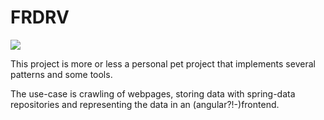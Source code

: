 # FRDRV

<a href="https://travis-ci.org/tillmannheigel/FRDRV"><img src="https://travis-ci.org/tillmannheigel/FRDRV.svg?branch=master"/></a>

This project is more or less a personal pet project that implements several patterns and some tools.

The use-case is crawling of webpages, storing data with spring-data repositories and representing the data in an (angular?!-)frontend.



